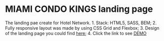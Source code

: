 # MIAMI CONDO KINGS landing page
  The landing pae create for Hotel Network.
    1. Stack: HTML5, SASS, BEM;
    2. Fully responsive layout was made by using CSS Grid and Flexbox;
    3. Design of the landing page you could find [here](https://www.figma.com/file/nHz8bflIwJaWP3P99vKTH5/miami_home_new?node-id=16033%3A3);
    4. Click the link to see [DEMO](https://karolina-nad.github.io/miami/)
